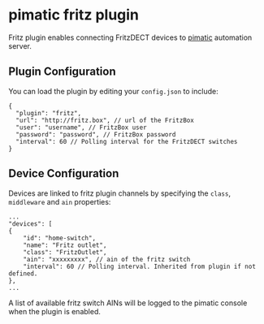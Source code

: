 pimatic fritz plugin
===========================

Fritz plugin enables connecting FritzDECT devices to [pimatic](http://pimatic.org) automation server.

Plugin Configuration
-------------
You can load the plugin by editing your `config.json` to include:

    {
      "plugin": "fritz",
      "url": "http://fritz.box", // url of the FritzBox
      "user": "username", // FritzBox user
      "password": "password", // FritzBox password
      "interval": 60 // Polling interval for the FritzDECT switches
    }

Device Configuration
-------------
Devices are linked to fritz plugin channels by specifying the `class`, `middleware` and `ain` properties:

	...
	"devices": [
	{
		"id": "home-switch",
		"name": "Fritz outlet",
		"class": "FritzOutlet",
		"ain": "xxxxxxxxx", // ain of the fritz switch
      	"interval": 60 // Polling interval. Inherited from plugin if not defined.
	},
	...

A list of available fritz switch AINs will be logged to the pimatic console when the plugin is enabled.
